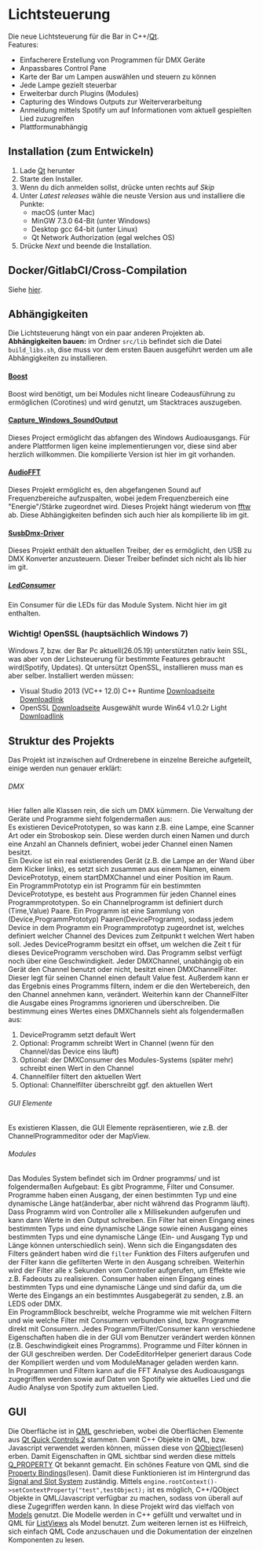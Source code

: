 # Lichtsteuerung 
Die neue Lichtsteuerung für die Bar in C++/[Qt](https://de.wikipedia.org/wiki/Qt_(Bibliothek)).  
Features:
 * Einfacherere Erstellung von Programmen für DMX Geräte
 * Anpassbares Control Pane
 * Karte der Bar um Lampen auswählen und steuern zu können
 * Jede Lampe gezielt steuerbar
 * Erweiterbar durch Plugins (Modules)
 * Capturing des Windows Outputs zur Weiterverarbeitung 
 * Anmeldung mittels Spotify um auf Informationen vom aktuell gespielten Lied zuzugreifen 
 * Plattformunabhängig 

## Installation (zum Entwickeln)

1. Lade [Qt](https://www.qt.io/download-qt-installer) herunter
2. Starte den Installer. 
3. Wenn du dich anmelden sollst, drücke unten rechts auf _Skip_
4. Unter _Latest releases_ wähle die neuste Version aus und installiere die Punkte:
     * macOS (unter Mac)
     * MinGW 7.3.0 64-Bit (unter Windows)
     * Desktop gcc 64-bit (unter Linux)
     * Qt Network Authorization (egal welches OS)
5. Drücke _Next_ und beende die Installation. 

## Docker/GitlabCI/Cross-Compilation 
Siehe [hier](Docker.md).

## Abhängigkeiten 
Die Lichtsteuerung hängt von ein paar anderen Projekten ab.  
**Abhängigkeiten bauen:** im Ordner `src/lib` befindet sich die Datei `build_libs.sh`, dise muss vor dem ersten Bauen ausgeführt werden um alle Abhängigkeiten zu installieren. 
#### [Boost](https://www.boost.org/)
Boost wird benötigt, um bei Modules nicht lineare Codeausführung zu ermöglichen (Corotines) und wird genutzt, um Stacktraces auszugeben. 

#### [Capture_Windows_SoundOutput](https://git.rwth-aachen.de/leander.schulten/Capture_Windows_SoundOutput)
Dieses Project ermöglicht das abfangen des Windows Audioausgangs. Für andere Plattformen ligen keine implementierungen vor, diese sind aber herzlich willkommen. Die kompilierte Version ist hier im git vorhanden.

#### [AudioFFT](https://git.rwth-aachen.de/leander.schulten/FFT_for_Audio)
Dieses Projekt ermöglicht es, den abgefangenen Sound auf Frequenzbereiche aufzuspalten, wobei jedem Frequenzbereich eine "Energie"/Stärke zugeordnet wird. Dieses Projekt hängt wiederum von [fftw](http://www.fftw.org/) ab. Diese Abhängigkeiten befinden sich auch hier als kompilierte lib im git. 

#### [SusbDmx-Driver](https://git.rwth-aachen.de/leander.schulten/SusbDMX-Driver)
Dieses Projekt enthält den aktuellen Treiber, der es ermöglicht, den USB zu DMX Konverter anzusteuern. Dieser Treiber befindet sich nicht als lib hier im git. 

##### [LedConsumer](https://git.rwth-aachen.de/leander.schulten/comconsumer)
Ein Consumer für die LEDs für das Module System. Nicht hier im git enthalten.

### Wichtig! OpenSSL (hauptsächlich Windows 7)
Windows 7, bzw. der Bar Pc aktuell(26.05.19) unterstützten nativ kein SSL, was aber von der Lichsteuerung für bestimmte Features gebraucht wird(Spotify, Updates). Qt untersützt OpenSSL, installieren muss man es aber selber.
Installiert werden müssen:
  - Visual Studio 2013 (VC++ 12.0) C++ Runtime [Downloadseite](https://support.microsoft.com/en-us/help/2977003/the-latest-supported-visual-c-downloads) [Downloadlink](https://download.visualstudio.microsoft.com/download/pr/10912036/b519cb85bab02255e6e00e4562942748/vcredist_x64.exe)
  - OpenSSL [Downloadseite](https://slproweb.com/products/Win32OpenSSL.html) Ausgewählt wurde Win64 v1.0.2r Light [Downloadlink](https://slproweb.com/download/Win64OpenSSL_Light-1_0_2r.exe)

## Struktur des Projekts 
Das Projekt ist inzwischen auf Ordnerebene in einzelne Bereiche aufgeteilt, einige werden nun genauer erklärt:

###### DMX
Hier fallen alle Klassen rein, die sich um DMX kümmern. Die Verwaltung der Geräte und Programme sieht folgendermaßen aus:  
Es existieren DevicePrototypen, so was kann z.B. eine Lampe, eine Scanner Art oder ein Stroboskop sein. Diese werden durch einen Namen und durch eine Anzahl an Channels definiert, wobei jeder Channel einen Namen besitzt.  
Ein Device ist ein real existierendes Gerät (z.B. die Lampe an der Wand über dem Kicker links), es setzt sich zusammen aus einem Namen, einem DevicePrototyp, einem startDMXChannel und einer Position im Raum.  
Ein ProgrammPrototyp ein ist Programm für ein bestimmten DevicePrototype, es besteht aus Programmen für jeden Channel eines Programmprototypen. So ein Channelprogramm ist definiert durch (Time,Value) Paare. 
Ein Programm ist eine Sammlung von (Device,ProgrammPrototyp) Paaren(DeviceProgramm), sodass jedem Device in dem Programm ein Programmprototyp zugeordnet ist, welches definiert welcher Channel des Devices zum Zeitpunkt t welchen Wert haben soll. Jedes DeviceProgramm besitzt ein offset, um welchen die Zeit t für dieses DeviceProgramm verschoben wird. Das Programm selbst verfügt noch über eine Geschwindigkeit. 
Jeder DMXChannel, unabhängig ob ein Gerät den Channel benutzt oder nicht, besitzt einen DMXChannelFilter. Dieser legt für seinen Channel einen default Value fest. Außerdem kann er das Ergebnis eines Programms filtern, indem er die den Wertebereich, den den Channel annehmen kann, verändert. Weiterhin kann der ChannelFilter die Ausgabe eines Programms ignorieren und überschreiben. 
Die bestimmung eines Wertes eines DMXChannels sieht als folgendermaßen aus:  
 1. DeviceProgramm setzt default Wert 
 2. Optional: Programm schreibt Wert in Channel (wenn für den Channel/das Device eins läuft)
 3. Optional: der DMXConsumer des Modules-Systems (später mehr) schreibt einen Wert in den Channel
 4. Channelfiler filtert den aktuellen Wert
 5. Optional: Channelfilter überschreibt ggf. den aktuellen Wert 

###### GUI Elemente
Es existieren Klassen, die GUI Elemente repräsentieren, wie z.B. der ChannelProgrammeditor oder der MapView.

###### Modules 
Das Modules System befindet sich im Ordner programms/ und ist folgendermaßen Aufgebaut: 
Es gibt Programme, Filter und Consumer. Programme haben einen Ausgang, der einen bestimmten Typ und eine dynamische Länge hat(änderbar, aber nicht während das Programm läuft). Dass Programm wird von Controller alle x Millisekunden aufgerufen und kann dann Werte in den Output schreiben. Ein Filter hat einen Eingang eines bestimmten Typs und eine dynamische Länge sowie einen Ausgang eines bestimmten Typs und eine dynamische Länge (Ein- und Ausgang Typ und Länge können unterschiedlich sein). Wenn sich die Eingangsdaten des Filters geändert haben wird die `filter` Funktion des Filters aufgerufen und der Filter kann die gefilterten Werte in den Ausgang schreiben. Weiterhin wird der Filter alle x Sekunden vom Controller aufgerufen, um Effekte wie z.B. Fadeouts zu realisieren. Consumer haben einen Eingang eines bestimmten Typs und eine dynamische Länge und sind dafür da, um die Werte des Eingangs an ein bestimmtes Ausgabegerät zu senden, z.B. an LEDS oder DMX.  
Ein ProgrammBlock beschreibt, welche Programme wie mit welchen Filtern und wie welche Filter mit Consumern verbunden sind, bzw. Programme direkt mit Consumern. Jedes Programm/Filter/Consumer kann verschiedene Eigenschaften haben die in der GUI vom Benutzer verändert werden können (z.B. Geschwindigkeit eines Programms). Programme und Filter können in der GUI geschreiben werden. Der CodeEditorHelper generiert daraus Code der Kompiliert werden und vom ModuleManager geladen werden kann.  
In Programmen und Filtern kann auf die FFT Analyse des Audioausgangs zugegriffen werden sowie auf Daten von Spotify wie aktuelles Lied und die Audio Analyse von Spotify zum aktuellen Lied. 

## GUI
Die Oberfläche ist in [QML](https://de.wikipedia.org/wiki/QML) geschrieben, wobei die Oberflächen Elemente aus [Qt Quick Controls 2](https://doc.qt.io/qt-5/qtquick-controls2-qmlmodule.html) stammen. Damit C++ Objekte in QML, bzw. Javascript verwendet werden können, müssen diese von [QObject](https://doc.qt.io/qt-5/qobject.html#details)(lesen) erben. Damit Eigenschaften in QML sichtbar sind werden diese mittels [Q_PROPERTY](https://doc.qt.io/qt-5/properties.html) Qt bekannt gemacht. Ein schönes Feature von QML sind die [Property Bindings](https://doc.qt.io/qt-5/qtqml-syntax-propertybinding.html)(lesen). Damit diese Funktionieren ist im Hintergrund das [Signal and Slot System](https://doc.qt.io/qt-5/signalsandslots.html) zuständig. Mittels `engine.rootContext()->setContextProperty("test",testObject);` ist es möglich, C++/QObject Objekte in QML/Javascript verfügbar zu machen, sodass von überall auf diese Zugegriffen werden kann. In diese Projekt wird das vielfach von [Models](https://doc.qt.io/qt-5/qabstractitemmodel.html#details) genutzt. Die Modelle werden in C++ gefüllt und verwaltet und in QML für [ListViews](https://doc.qt.io/qt-5/qml-qtquick-listview.html) als Model benutzt. Zum weiteren lernen ist es Hilfreich, sich einfach QML Code anzuschauen und die Dokumentation der einzelnen Komponenten zu lesen. 



